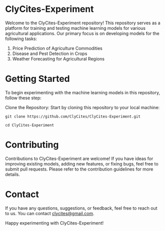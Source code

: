 # ClyCites-Experiment
Welcome to the ClyCites-Experiment repository! This repository serves as a platform for training and testing machine learning models for various agricultural applications. Our primary focus is on developing models for the following tasks:

1. Price Prediction of Agriculture Commodities
2. Disease and Pest Detection in Crops
3. Weather Forecasting for Agricultural Regions

# Getting Started
To begin experimenting with the machine learning models in this repository, follow these step:

Clone the Repository: Start by cloning this repository to your local machine:

```git clone https://github.com/ClyCites/ClyCites-Experiment.git```

```cd ClyCites-Experiment```


# Contributing

Contributions to ClyCites-Experiment are welcome! If you have ideas for improving existing models, adding new features, or fixing bugs, feel free to submit pull requests. Please refer to the contribution guidelines for more details.

# Contact
If you have any questions, suggestions, or feedback, feel free to reach out to us. You can contact clycites@gmail.com.

Happy experimenting with ClyCites-Experiment!
